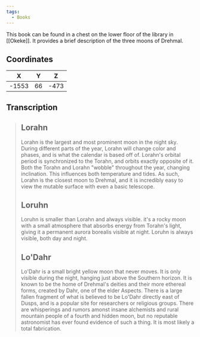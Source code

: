 ```yaml
---
tags:
  - Books
---
```


This book can be found in a chest on the lower floor of the library in [[Okeke]]. It provides a brief description of the three moons of Drehmal.

## Coordinates
| **X** | **Y** | **Z** |
| :---: | :---: | :---: |
| -1553 |  66   | -473  |

## Transcription
> Lorahn
> -------------------
> Lorahn is the largest and most prominent moon in the night sky. During different parts of the year, Lorahn will change color and phases, and is what the calendar is based off of. Lorahn's orbital period is synchronized to the Torahn, and orbits exactly opposite of it. Both the Torahn and Lorahn "wobble" throughout the year, changing inclination. This influences both temperature and tides. As such, Lorahn is the closest moon to Drehmal, and it is incredibly easy to view the mutable surface with even a basic telescope.
>
> Loruhn
> -------------------
> Loruhn is smaller than Lorahn and always visible. it's a rocky moon with a small atmosphere that absorbs energy from Torahn's light, giving it a permanent aurora borealis visible at night. Loruhn is always visible, both day and night.
>
> Lo'Dahr
> -------------------
> Lo'Dahr is a small bright yellow moon that never moves. It is only visible during the night, hanging just above the Southern horizon. It is known to be the home of Drehmal's deities and their more ethereal forms, created by Dahr, one of the elder Aspects. There is a large fallen fragment of what is believed to be Lo'Dahr directly east of Dusps, and is a popular site for researchers or religious groups. There are whisperings and rumors amonst insane alchemists and rural mountain people of a fourth and hidden moon, but no reputable astronomist has ever found evidence of such a thing. It is most likely a total fabrication.



